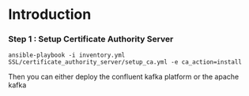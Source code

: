 # Introduction

### Step 1 :  Setup Certificate Authority Server
```
ansible-playbook -i inventory.yml SSL/certificate_authority_server/setup_ca.yml -e ca_action=install
```
Then you can either deploy the confluent kafka platform or the apache kafka 
